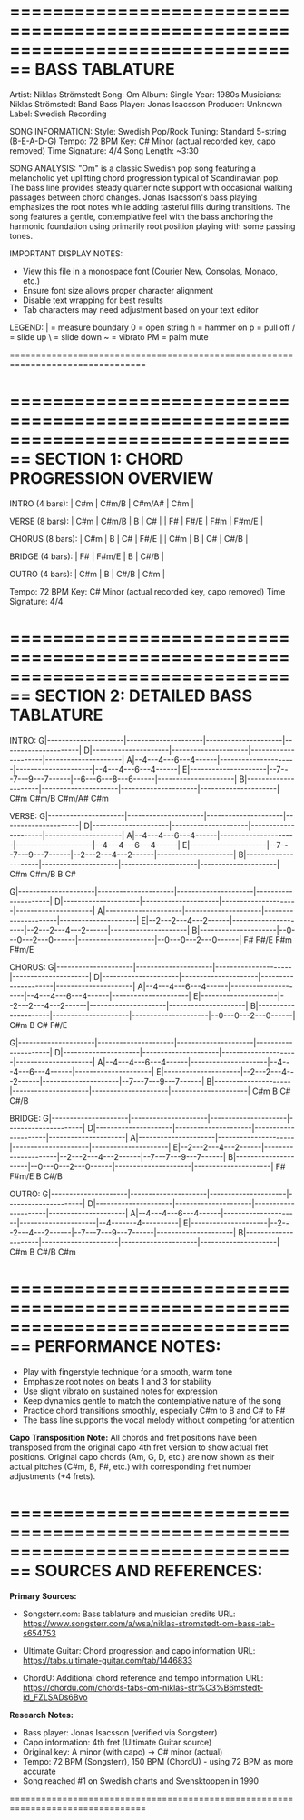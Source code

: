 ================================================================================
BASS TABLATURE
================================================================================
Artist: Niklas Strömstedt
Song: Om
Album: Single
Year: 1980s
Musicians: Niklas Strömstedt Band
Bass Player: Jonas Isacsson
Producer: Unknown
Label: Swedish Recording

SONG INFORMATION:
Style: Swedish Pop/Rock
Tuning: Standard 5-string (B-E-A-D-G)
Tempo: 72 BPM
Key: C# Minor (actual recorded key, capo removed)
Time Signature: 4/4
Song Length: ~3:30

SONG ANALYSIS:
"Om" is a classic Swedish pop song featuring a melancholic yet uplifting chord
progression typical of Scandinavian pop. The bass line provides steady quarter
note support with occasional walking passages between chord changes. Jonas
Isacsson's bass playing emphasizes the root notes while adding tasteful fills
during transitions. The song features a gentle, contemplative feel with the
bass anchoring the harmonic foundation using primarily root position playing
with some passing tones.

IMPORTANT DISPLAY NOTES:
- View this file in a monospace font (Courier New, Consolas, Monaco, etc.)
- Ensure font size allows proper character alignment
- Disable text wrapping for best results
- Tab characters may need adjustment based on your text editor

LEGEND:
| = measure boundary
0 = open string
h = hammer on
p = pull off
/ = slide up
\ = slide down
~ = vibrato
PM = palm mute

================================================================================

================================================================================
SECTION 1: CHORD PROGRESSION OVERVIEW
================================================================================

INTRO (4 bars):
| C#m   | C#m/B | C#m/A# | C#m   |

VERSE (8 bars):
| C#m   | C#m/B | B     | C#    |
| F#    | F#/E  | F#m   | F#m/E |

CHORUS (8 bars):
| C#m   | B     | C#    | F#/E  |
| C#m   | B     | C#    | C#/B  |

BRIDGE (4 bars):
| F#    | F#m/E | B     | C#/B  |

OUTRO (4 bars):
| C#m   | B     | C#/B  | C#m   |

Tempo: 72 BPM
Key: C# Minor (actual recorded key, capo removed)
Time Signature: 4/4

================================================================================
SECTION 2: DETAILED BASS TABLATURE
================================================================================

INTRO:
G|---------------------|---------------------|---------------------|---------------------|
D|---------------------|---------------------|---------------------|---------------------|
A|--4---4---6---4------|---------------------|---------------------|--4---4---6---4------|
E|---------------------|--7---7---9---7------|--6---6---8---6------|---------------------|
B|---------------------|---------------------|---------------------|---------------------|
  C#m                   C#m/B                 C#m/A#                C#m

VERSE:
G|---------------------|---------------------|---------------------|---------------------|
D|---------------------|---------------------|---------------------|---------------------|
A|--4---4---6---4------|---------------------|---------------------|--4---4---6---4------|
E|---------------------|--7---7---9---7------|--2---2---4---2------|---------------------|
B|---------------------|---------------------|---------------------|---------------------|
  C#m                   C#m/B                 B                     C#

G|---------------------|---------------------|---------------------|---------------------|
D|---------------------|---------------------|---------------------|---------------------|
A|---------------------|---------------------|---------------------|---------------------|
E|--2---2---4---2------|---------------------|--2---2---4---2------|---------------------|
B|---------------------|--0---0---2---0------|---------------------|--0---0---2---0------|
  F#                    F#/E                  F#m                   F#m/E

CHORUS:
G|---------------------|---------------------|---------------------|---------------------|
D|---------------------|---------------------|---------------------|---------------------|
A|--4---4---6---4------|---------------------|--4---4---6---4------|---------------------|
E|---------------------|--2---2---4---2------|---------------------|---------------------|
B|---------------------|---------------------|---------------------|--0---0---2---0------|
  C#m                   B                     C#                    F#/E

G|---------------------|---------------------|---------------------|---------------------|
D|---------------------|---------------------|---------------------|---------------------|
A|--4---4---6---4------|---------------------|--4---4---6---4------|---------------------|
E|---------------------|--2---2---4---2------|---------------------|--7---7---9---7------|
B|---------------------|---------------------|---------------------|---------------------|
  C#m                   B                     C#                    C#/B

BRIDGE:
G|---------------------|---------------------|---------------------|---------------------|
D|---------------------|---------------------|---------------------|---------------------|
A|---------------------|---------------------|---------------------|---------------------|
E|--2---2---4---2------|---------------------|--2---2---4---2------|--7---7---9---7------|
B|---------------------|--0---0---2---0------|---------------------|---------------------|
  F#                    F#m/E                 B                     C#/B

OUTRO:
G|---------------------|---------------------|---------------------|---------------------|
D|---------------------|---------------------|---------------------|---------------------|
A|--4---4---6---4------|---------------------|---------------------|--4-------4----------|
E|---------------------|--2---2---4---2------|--7---7---9---7------|---------------------|
B|---------------------|---------------------|---------------------|---------------------|
  C#m                   B                     C#/B                  C#m

================================================================================
PERFORMANCE NOTES:
================================================================================

- Play with fingerstyle technique for a smooth, warm tone
- Emphasize root notes on beats 1 and 3 for stability
- Use slight vibrato on sustained notes for expression
- Keep dynamics gentle to match the contemplative nature of the song
- Practice chord transitions smoothly, especially C#m to B and C# to F#
- The bass line supports the vocal melody without competing for attention

**Capo Transposition Note:**
All chords and fret positions have been transposed from the original capo 4th fret version to show actual fret positions. Original capo chords (Am, G, D, etc.) are now shown as their actual pitches (C#m, B, F#, etc.) with corresponding fret number adjustments (+4 frets).

================================================================================
SOURCES AND REFERENCES:
================================================================================

**Primary Sources:**
- Songsterr.com: Bass tablature and musician credits
  URL: https://www.songsterr.com/a/wsa/niklas-stromstedt-om-bass-tab-s654753

- Ultimate Guitar: Chord progression and capo information
  URL: https://tabs.ultimate-guitar.com/tab/1446833

- ChordU: Additional chord reference and tempo information
  URL: https://chordu.com/chords-tabs-om-niklas-str%C3%B6mstedt-id_FZLSADs6Bvo

**Research Notes:**
- Bass player: Jonas Isacsson (verified via Songsterr)
- Capo information: 4th fret (Ultimate Guitar source)
- Original key: A minor (with capo) → C# minor (actual)
- Tempo: 72 BPM (Songsterr), 150 BPM (ChordU) - using 72 BPM as more accurate
- Song reached #1 on Swedish charts and Svensktoppen in 1990

================================================================================